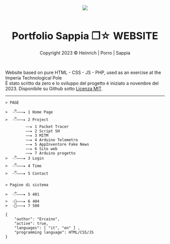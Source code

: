 <!--IMG PRESENTAZIONE-->
<div align="center" style"border-radius:15px">
  <img src="F" style"width:100%;border-radius:15px">
</div>
&nbsp;

<!--TEXT PRESENTAZIONE-->
## <div align="center"><h2><b>Portfolio Sappia ❐☆ WEBSITE</b></h2></div>  
<div align="center"><p>Copyright 2023 © Heinrich | Porro | Sappia</p></div> 
&nbsp;

Website based on pure HTML - CSS - JS - PHP, used as an exercise at the Imperia Technological Pole <br />
È stato scritto da zero e lo sviluppo del progetto è iniziato a novembre del 2023. Disponibile su Github sotto <a href="#" target=" _blank">Licenza MIT</a>. <br />
***
<!--INFORMATION-->
```
> PAGE

>  -ꦼ———▸ 1️ Home Page
>  -ꦼ———▸ 2 Project
         ——▸ 1 Packet Tracer
         ——▸ 2 Script SH
         ——▸ 3 MITM
         ——▸ 4 Arduino Telemetro
         ——▸ 5 AppInventore Fake News
         ——▸ 6 Sito web
         ——▸ 7 Arduino progetto
>  -ꦼ———▸ 3 Login
>  -ꦼ———▸ 4 Time
>  -ꦼ———▸ 5 Contact
```

```
> Pagine di sistema

>  -ꦼ———▸ 5 401
>  -ꦼ———▸ 6 404
>  -ꦼ———▸ 7 500
```

```
{
    "author": "Ercaino",
	"active": true,
	"languages": [ "it", "en" ] ,
    "programming language": HTML/CSS/JS 
}
```